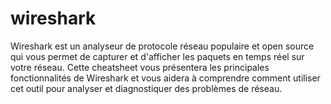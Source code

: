 <!-- meta
---------------------------------------------------------------------------------------
Auteur  == Loxcy
Version == 0.1
Date    == 2020/02/02
Type    == Cheatsheet
Tags    == wireshark
Preview == wireshark
Résumé  == Cheatsheet des commandes et outils de wireshark
---------------------------------------------------------------------------------------
endmeta -->
wireshark
===

Wireshark est un analyseur de protocole réseau populaire et open source qui vous permet de capturer et d'afficher les paquets en temps réel sur votre réseau. Cette cheatsheet vous présentera les principales fonctionnalités de Wireshark et vous aidera à comprendre comment utiliser cet outil pour analyser et diagnostiquer des problèmes de réseau.